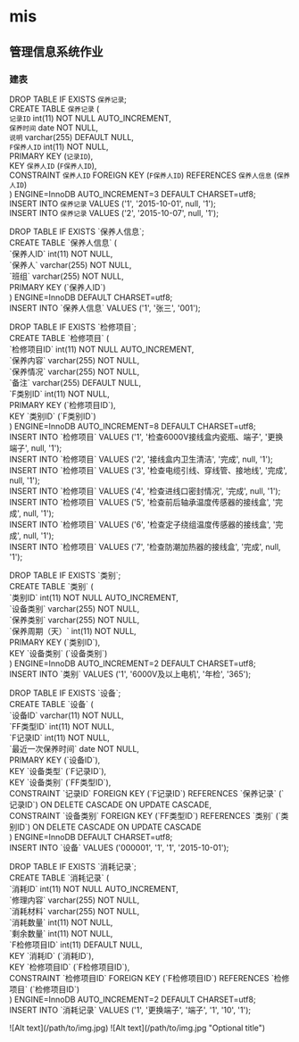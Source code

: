 # mis
## 管理信息系统作业</br>
### 建表</br>
DROP TABLE IF EXISTS `保养记录`;</br>
CREATE TABLE `保养记录` (</br>
  `记录ID` int(11) NOT NULL AUTO_INCREMENT,</br>
  `保养时间` date NOT NULL,</br>
  `说明` varchar(255) DEFAULT NULL,</br>
  `F保养人ID` int(11) NOT NULL,</br>
  PRIMARY KEY (`记录ID`),</br>
  KEY `保养人ID` (`F保养人ID`),</br>
  CONSTRAINT `保养人ID` FOREIGN KEY (`F保养人ID`) REFERENCES `保养人信息` (`保养人ID`)</br>
) ENGINE=InnoDB AUTO_INCREMENT=3 DEFAULT CHARSET=utf8;</br>
INSERT INTO `保养记录` VALUES ('1', '2015-10-01', null, '1');</br>
INSERT INTO `保养记录` VALUES ('2', '2015-10-07', null, '1');</br>
<p></p>
DROP TABLE IF EXISTS `保养人信息`;</br>
CREATE TABLE `保养人信息` (</br>
  `保养人ID` int(11) NOT NULL,</br>
  `保养人` varchar(255) NOT NULL,</br>
  `班组` varchar(255) NOT NULL,</br>
  PRIMARY KEY (`保养人ID`)</br>
) ENGINE=InnoDB DEFAULT CHARSET=utf8;</br>
INSERT INTO `保养人信息` VALUES ('1', '张三', '001');</br>
<p></p>
DROP TABLE IF EXISTS `检修项目`;</br>
CREATE TABLE `检修项目` (</br>
  `检修项目ID` int(11) NOT NULL AUTO_INCREMENT,</br>
  `保养内容` varchar(255) NOT NULL,</br>
  `保养情况` varchar(255) NOT NULL,</br>
  `备注` varchar(255) DEFAULT NULL,</br>
  `F类别ID` int(11) NOT NULL,</br>
  PRIMARY KEY (`检修项目ID`),</br>
  KEY `类别ID` (`F类别ID`)</br>
) ENGINE=InnoDB AUTO_INCREMENT=8 DEFAULT CHARSET=utf8;</br>
INSERT INTO `检修项目` VALUES ('1', '检查6000V接线盒内瓷瓶、端子', '更换端子', null, '1');</br>
INSERT INTO `检修项目` VALUES ('2', '接线盒内卫生清洁', '完成', null, '1');</br>
INSERT INTO `检修项目` VALUES ('3', '检查电缆引线、穿线管、接地线', '完成', null, '1');</br>
INSERT INTO `检修项目` VALUES ('4', '检查进线口密封情况', '完成', null, '1');</br>
INSERT INTO `检修项目` VALUES ('5', '检查前后轴承温度传感器的接线盒', '完成', null, '1');</br>
INSERT INTO `检修项目` VALUES ('6', '检查定子绕组温度传感器的接线盒', '完成', null, '1');</br>
INSERT INTO `检修项目` VALUES ('7', '检查防潮加热器的接线盒', '完成', null, '1');</br>
<p></p>
DROP TABLE IF EXISTS `类别`;</br>
CREATE TABLE `类别` (</br>
  `类别ID` int(11) NOT NULL AUTO_INCREMENT,</br>
  `设备类别` varchar(255) NOT NULL,</br>
  `保养类别` varchar(255) NOT NULL,</br>
  `保养周期（天）` int(11) NOT NULL,</br>
  PRIMARY KEY (`类别ID`),</br>
  KEY `设备类别` (`设备类别`)</br>
) ENGINE=InnoDB AUTO_INCREMENT=2 DEFAULT CHARSET=utf8;</br>
INSERT INTO `类别` VALUES ('1', '6000V及以上电机', '年检', '365');</br>
<p></p>
DROP TABLE IF EXISTS `设备`;</br>
CREATE TABLE `设备` (</br>
  `设备ID` varchar(11) NOT NULL,</br>
  `FF类型ID` int(11) NOT NULL,</br>
  `F记录ID` int(11) NOT NULL,</br>
  `最近一次保养时间` date NOT NULL,</br>
  PRIMARY KEY (`设备ID`),</br>
  KEY `设备类型` (`F记录ID`),</br>
  KEY `设备类别` (`FF类型ID`),</br>
  CONSTRAINT `记录ID` FOREIGN KEY (`F记录ID`) REFERENCES `保养记录` (`记录ID`) ON DELETE CASCADE ON UPDATE CASCADE,</br>
  CONSTRAINT `设备类别` FOREIGN KEY (`FF类型ID`) REFERENCES `类别` (`类别ID`) ON DELETE CASCADE ON UPDATE CASCADE</br>
) ENGINE=InnoDB DEFAULT CHARSET=utf8;</br>
INSERT INTO `设备` VALUES ('000001', '1', '1', '2015-10-01');</br>
<p></p>
DROP TABLE IF EXISTS `消耗记录`;</br>
CREATE TABLE `消耗记录` (</br>
  `消耗ID` int(11) NOT NULL AUTO_INCREMENT,</br>
  `修理内容` varchar(255) NOT NULL,</br>
  `消耗材料` varchar(255) NOT NULL,</br>
  `消耗数量` int(11) NOT NULL,</br>
  `剩余数量` int(11) NOT NULL,</br>
  `F检修项目ID` int(11) DEFAULT NULL,</br>
  KEY `消耗ID` (`消耗ID`),</br>
  KEY `检修项目ID` (`F检修项目ID`),</br>
  CONSTRAINT `检修项目ID` FOREIGN KEY (`F检修项目ID`) REFERENCES `检修项目` (`检修项目ID`)</br>
) ENGINE=InnoDB AUTO_INCREMENT=2 DEFAULT CHARSET=utf8;</br>
INSERT INTO `消耗记录` VALUES ('1', '更换端子', '端子', '1', '10', '1');</br>
<p></p>
![Alt text](/path/to/img.jpg)
![Alt text](/path/to/img.jpg "Optional title")

